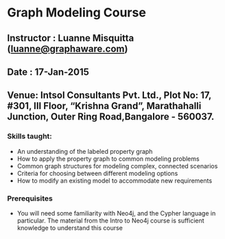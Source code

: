 # Graph Modeling Course

## Instructor : Luanne Misquitta (luanne@graphaware.com)
## Date : 17-Jan-2015
## Venue: Intsol Consultants Pvt. Ltd., Plot No: 17, #301, III Floor, “Krishna Grand”, Marathahalli Junction, Outer Ring Road,Bangalore - 560037.

### Skills taught:
* An understanding of the labeled property graph
* How to apply the property graph to common modeling problems
* Common graph structures for modeling complex, connected scenarios
* Criteria for choosing between different modeling options
* How to modify an existing model to accommodate new requirements
 
### Prerequisites
* You will need some familiarity with Neo4j, and the Cypher language in particular. The material from the Intro to Neo4j course is sufficient knowledge to understand this course
